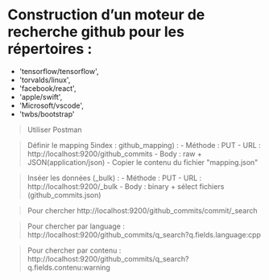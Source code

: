 # Construction d’un moteur de recherche github pour les répertoires :

- 'tensorflow/tensorflow',	 
- 'torvalds/linux',
- 'facebook/react',	 
- 'apple/swift',	 
- 'Microsoft/vscode',	 
- 'twbs/bootstrap'

> Utiliser Postman

> Définir le mapping 5index : github_mapping) :
	- Méthode : PUT
	- URL : http://localhost:9200/github_commits
	- Body : raw + JSON(application/json)
	- Copier le contenu du fichier "mapping.json"
	
> Inséer les données (_bulk) :
	- Méthode : PUT
	- URL : http://localhost:9200/_bulk
	- Body : binary + sélect fichiers (github_commits.json)
	
> Pour chercher
	http://localhost:9200/github_commits/commit/_search
	
> Pour chercher par language :
	http://localhost:9200/github_commits/q_search?q.fields.language:cpp
	
> Pour chercher par contenu :
	http://localhost:9200/github_commits/q_search?q.fields.contenu:warning
